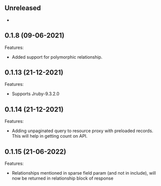 ## Unreleased

-

## 0.1.8 (09-06-2021)

Features:

- Added support for polymorphic relationship.

## 0.1.13 (21-12-2021)

Features:

- Supports Jruby-9.3.2.0

## 0.1.14 (21-12-2021)

Features:

- Adding unpaginated query to resource proxy with preloaded records. This will help in getting count on API.

## 0.1.15 (21-06-2022)

Features:

- Relationships mentioned in sparse field param (and not in include), will now be returned in relationship block of response

<!-- ### [version (DD-MM-YYYY)] -->
<!-- Breaking changes:-->
<!-- Features:-->
<!-- Fixes:-->
<!-- Misc:-->

